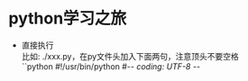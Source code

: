 
# python学习之旅

* 直接执行  
比如:  ./xxx.py，在py文件头加入下面两句，注意顶头不要空格  
``python
#!/usr/bin/python
#-*- coding: UTF-8 -*-
```
